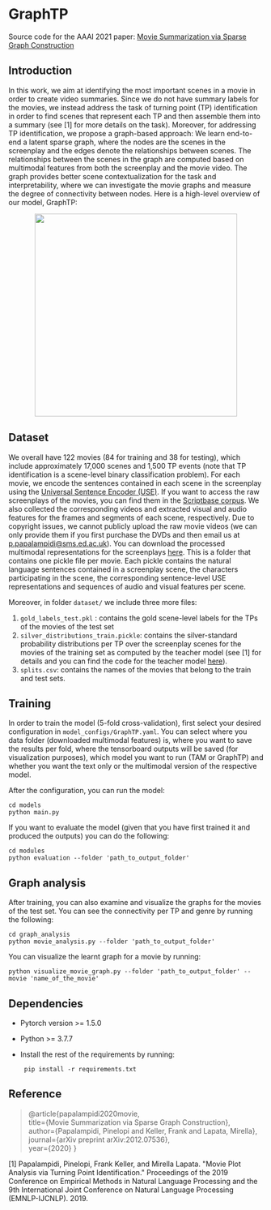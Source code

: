 ﻿
# GraphTP

Source code for the AAAI 2021 paper: [Movie Summarization via Sparse Graph Construction](https://arxiv.org/abs/2012.07536)

## Introduction
In this work, we aim at identifying the most important scenes in a movie in order to create video summaries. Since we do not have summary labels for the movies, we instead address the task of turning point (TP) identification in order to find scenes that represent each TP and then assemble them into a summary (see [1] for more details on the task). Moreover, for addressing TP identification, we propose a graph-based approach: We learn end-to-end a latent sparse graph, where the nodes are the scenes in the screenplay and the edges denote the relationships between scenes. The relationships between the scenes in the graph are computed based on multimodal features from both the screenplay and the movie video. The graph provides better scene contextualization for the task and interpretability, where we can investigate the movie graphs and measure the degree of connectivity between nodes. Here is a high-level overview of our model, GraphTP:


<p align="center">
  <img src="https://raw.githubusercontent.com/ppapalampidi/GraphTP/master/graphtp_in_sections.png" height="400">
</p>

## Dataset
We overall have 122 movies (84 for training and 38 for testing), which include approximately 17,000 scenes and 1,500 TP events (note that TP identification is a scene-level binary classification problem). For each movie, we encode the sentences contained in each scene in the screenplay using the [Universal Sentence Encoder (USE)](https://arxiv.org/pdf/1803.11175.pdf).  If you want to access the raw screenplays of the movies, you can find them in the [Scriptbase corpus](https://github.com/EdinburghNLP/scriptbase). We also collected the corresponding videos and extracted visual and audio features for the frames and segments of each scene, respectively. Due to copyright issues, we cannot publicly upload the raw movie videos (we can only provide them if you first purchase the DVDs and then email us at p.papalampidi@sms.ed.ac.uk). You can download the processed multimodal representations for the screenplays [here](https://datashare.ed.ac.uk/handle/10283/3819). This is a folder that contains one pickle file per movie. Each pickle contains the natural language sentences contained in a screenplay scene, the characters participating in the scene, the corresponding sentence-level USE representations and sequences of audio and visual features per scene.

Moreover, in folder `dataset/` we include three more files:

 1. `gold_labels_test.pkl` : contains the gold scene-level labels for the TPs of the movies of the test set
 2. `silver_distributions_train.pickle`: contains the silver-standard probability distributions per TP over the screenplay scenes for the movies of the training set as computed by the teacher model (see [1] for details and you can find the code for the teacher model [here](https://github.com/ppapalampidi/SUMMER)). 
 3. `splits.csv`: contains the names of the movies that belong to the train and test sets.

## Training
In order to train the model (5-fold cross-validation),  first select your desired configuration in `model_configs/GraphTP.yaml`. You can select where you data folder (downloaded multimodal features) is, where you want to save the results per fold, where the tensorboard outputs will be saved (for visualization purposes), which model you want to run (TAM or GraphTP) and whether you want the text only or the multimodal version of the respective model. 

After the configuration, you can run the model: 

    cd models
    python main.py

If you want to evaluate the model (given that you have first trained it and produced the outputs) you can do the following:

    cd modules
    python evaluation --folder 'path_to_output_folder'

## Graph analysis

After training, you can also examine and visualize the graphs for the movies of the test set. You can see the connectivity per TP and genre by running the following:

    cd graph_analysis
    python movie_analysis.py --folder 'path_to_output_folder'

You can visualize the learnt graph for a movie by running:

    python visualize_movie_graph.py --folder 'path_to_output_folder' --movie 'name_of_the_movie'

## Dependencies

 - Pytorch version >= 1.5.0
 - Python >= 3.7.7
 - Install the rest of the requirements by running:

   `` pip install -r requirements.txt``

## Reference

> @article{papalampidi2020movie,   
> title={Movie Summarization via Sparse
> Graph Construction},   
> author={Papalampidi, Pinelopi and Keller, Frank
> and Lapata, Mirella},   
> journal={arXiv preprint arXiv:2012.07536},  
> year={2020} }

[1] Papalampidi, Pinelopi, Frank Keller, and Mirella Lapata. "Movie Plot Analysis via Turning Point Identification." Proceedings of the 2019 Conference on Empirical Methods in Natural Language Processing and the 9th International Joint Conference on Natural Language Processing (EMNLP-IJCNLP). 2019.

